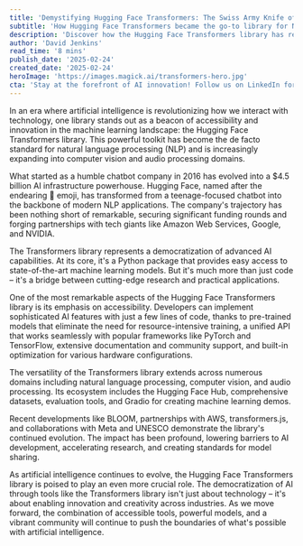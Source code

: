 ```yaml
---
title: 'Demystifying Hugging Face Transformers: The Swiss Army Knife of Natural Language Processing'
subtitle: 'How Hugging Face Transformers became the go-to library for NLP and beyond'
description: 'Discover how the Hugging Face Transformers library has revolutionized natural language processing and AI development, making cutting-edge machine learning accessible to developers worldwide. From its humble beginnings as a chatbot company to becoming a $4.5 billion AI powerhouse, learn how this Swiss Army knife of NLP is shaping the future of artificial intelligence.'
author: 'David Jenkins'
read_time: '8 mins'
publish_date: '2025-02-24'
created_date: '2025-02-24'
heroImage: 'https://images.magick.ai/transformers-hero.jpg'
cta: 'Stay at the forefront of AI innovation! Follow us on LinkedIn for regular updates on transformative technologies like Hugging Face and join a community of forward-thinking tech enthusiasts.'
---
```


In an era where artificial intelligence is revolutionizing how we interact with technology, one library stands out as a beacon of accessibility and innovation in the machine learning landscape: the Hugging Face Transformers library. This powerful toolkit has become the de facto standard for natural language processing (NLP) and is increasingly expanding into computer vision and audio processing domains.

What started as a humble chatbot company in 2016 has evolved into a $4.5 billion AI infrastructure powerhouse. Hugging Face, named after the endearing 🤗 emoji, has transformed from a teenage-focused chatbot into the backbone of modern NLP applications. The company's trajectory has been nothing short of remarkable, securing significant funding rounds and forging partnerships with tech giants like Amazon Web Services, Google, and NVIDIA.

The Transformers library represents a democratization of advanced AI capabilities. At its core, it's a Python package that provides easy access to state-of-the-art machine learning models. But it's much more than just code – it's a bridge between cutting-edge research and practical applications.

One of the most remarkable aspects of the Hugging Face Transformers library is its emphasis on accessibility. Developers can implement sophisticated AI features with just a few lines of code, thanks to pre-trained models that eliminate the need for resource-intensive training, a unified API that works seamlessly with popular frameworks like PyTorch and TensorFlow, extensive documentation and community support, and built-in optimization for various hardware configurations.

The versatility of the Transformers library extends across numerous domains including natural language processing, computer vision, and audio processing. Its ecosystem includes the Hugging Face Hub, comprehensive datasets, evaluation tools, and Gradio for creating machine learning demos.

Recent developments like BLOOM, partnerships with AWS, transformers.js, and collaborations with Meta and UNESCO demonstrate the library's continued evolution. The impact has been profound, lowering barriers to AI development, accelerating research, and creating standards for model sharing.

As artificial intelligence continues to evolve, the Hugging Face Transformers library is poised to play an even more crucial role. The democratization of AI through tools like the Transformers library isn't just about technology – it's about enabling innovation and creativity across industries. As we move forward, the combination of accessible tools, powerful models, and a vibrant community will continue to push the boundaries of what's possible with artificial intelligence.